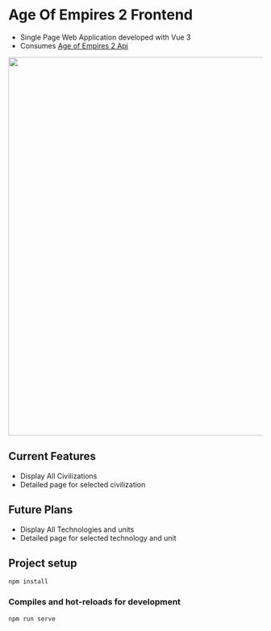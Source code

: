 # Age Of Empires 2 Frontend

- Single Page Web Application developed with Vue 3
- Consumes [Age of Empires 2 Api](https://github.com/TolgaAcar/AgeOfEmpires2Api)

<img src="https://i.imgur.com/iK0BkKU.png" width="750">

## Current Features

-   Display All Civilizations
-   Detailed page for selected civilization

## Future Plans

-   Display All Technologies and units
-   Detailed page for selected technology and unit

## Project setup

```
npm install
```

### Compiles and hot-reloads for development

```
npm run serve
```
